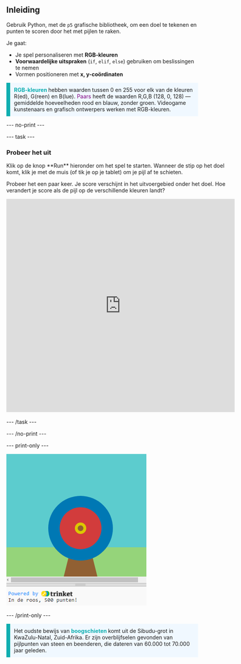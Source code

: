 ## Inleiding

Gebruik Python, met de `p5` grafische bibliotheek, om een doel te tekenen en punten te scoren door het met pijlen te raken.

Je gaat:
 + Je spel personaliseren met **RGB-kleuren**
 + **Voorwaardelijke uitspraken** (`if`, `elif`, `else`) gebruiken om beslissingen te nemen
 + Vormen positioneren met **x, y-coördinaten**

 <p style="border-left: solid; border-width:10px; border-color: #0faeb0; background-color: aliceblue; padding: 10px;">
 <span style="color: #0faeb0; font-weight: bold;"> RGB-kleuren </span> hebben waarden tussen 0 en 255 voor elk van de kleuren R(ed), G(reen) en B(lue). <span style="color: #800080;">Paars</span> heeft de waarden R,G,B (128, 0, 128) — gemiddelde hoeveelheden rood en blauw, zonder groen. Videogame kunstenaars en grafisch ontwerpers werken met RGB-kleuren. 
</p>

--- no-print ---

--- task ---

### Probeer het uit
<div style="display: flex; flex-wrap: wrap">
<div style="flex-basis: 175px; flex-grow: 1">  
Klik op de knop **Run** hieronder om het spel te starten. Wanneer de stip op het doel komt, klik je met de muis (of tik je op je tablet) om je pijl af te schieten. 

Probeer het een paar keer. Je score verschijnt in het uitvoergebied onder het doel. Hoe verandert je score als de pijl op de verschillende kleuren landt? 
  <iframe src="https://trinket.io/embed/python/f686c82d8a?outputOnly=true" width="600" height="560" frameborder="0" marginwidth="0" marginheight="0" allowfullscreen>
  </iframe>
</div>
</div>

--- /task ---

--- /no-print ---

--- print-only ---

![Voltooid project.](images/yellow-points.png)

--- /print-only ---

<p style="border-left: solid; border-width:10px; border-color: #0faeb0; background-color: aliceblue; padding: 10px;">
Het oudste bewijs van <span style="color: #0faeb0; font-weight: bold;"> boogschieten </span> komt uit de Sibudu-grot in KwaZulu-Natal, Zuid-Afrika. Er zijn overblijfselen gevonden van pijlpunten van steen en beenderen, die dateren van 60.000 tot 70.000 jaar geleden. 
</p>
